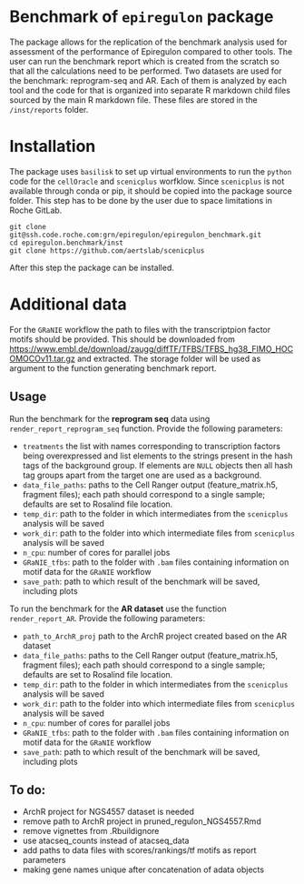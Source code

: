 # Benchmark of `epiregulon` package

The package allows for the replication of the benchmark analysis used for assessment of the performance of Epiregulon compared to other tools.
The user can run the benchmark report which is created from the scratch so that all the calculations need to be performed. Two datasets are used for the benchmark: reprogram-seq and AR. Each of them is analyzed by each tool and the code for that is organized into separate R markdown child files sourced by the main R markdown file. These files are stored in the `/inst/reports` folder. 

# Installation 
The package uses `basilisk` to set up virtual environments to run the `python` code for the `cellOracle` and `scenicplus` worfklow. Since `scenicplus` is not available through conda or pip, it should be copied into the package source folder. This step has to be done by the user due to space limitations in Roche GitLab.
```
git clone git@ssh.code.roche.com:grn/epiregulon/epiregulon_benchmark.git
cd epiregulon.benchmark/inst
git clone https://github.com/aertslab/scenicplus
```

After this step the package can be installed.

# Additional data
For the `GRaNIE` workflow the path to files with the transcriptpion factor motifs should be provided. This should be downloaded from https://www.embl.de/download/zaugg/diffTF/TFBS/TFBS_hg38_FIMO_HOCOMOCOv11.tar.gz and extracted. The storage folder will be used as argument to the function generating benchmark report.

## Usage

Run the benchmark for the **reprogram seq** data using `render_report_reprogram_seq` function. Provide the
following parameters:
- `treatments` the list with names corresponding to transcription factors being overexpressed and list elements to the strings present in the hash tags of the background group. If elements are `NULL` objects
then all hash tag groups apart from the target one are used as a background.
- `data_file_paths`: paths to the Cell Ranger output (feature_matrix.h5, fragment files); each path should correspond to a single sample;
defaults are set to Rosalind file location.
- `temp_dir`: path to the folder in which intermediates from the `scenicplus` analysis will be saved
- `work_dir`: path to the folder into which intermediate files from `scenicplus` analysis will be saved
- `n_cpu`: number of cores for parallel jobs
- `GRaNIE_tfbs`: path to the folder with `.bam` files containing information on motif data for the `GRaNIE` workflow
- `save_path`: path to which result of the benchmark will be saved, including plots

To run the benchmark for the **AR dataset** use the function `render_report_AR`. Provide the
following parameters:
- `path_to_ArchR_proj` path to the ArchR project created based on the AR dataset
- `data_file_paths`: paths to the Cell Ranger output (feature_matrix.h5, fragment files); each path should correspond to a single sample; defaults are set to Rosalind file location.
- `temp_dir`: path to the folder in which intermediates from the `scenicplus` analysis will be saved
- `work_dir`: path to the folder into which intermediate files from `scenicplus` analysis will be saved
- `n_cpu`: number of cores for parallel jobs
- `GRaNIE_tfbs`: path to the folder with `.bam` files containing information on motif data for the `GRaNIE` workflow
- `save_path`: path to which result of the benchmark will be saved, including plots

## To do:
- ArchR project for NGS4557 dataset is needed
- remove path to ArchR project in pruned_regulon_NGS4557.Rmd
- remove vignettes from .Rbuildignore
- use atacseq_counts instead of atacseq_data
- add paths to data files with scores/rankings/tf motifs as report parameters  
- making gene names unique after concatenation of adata objects
